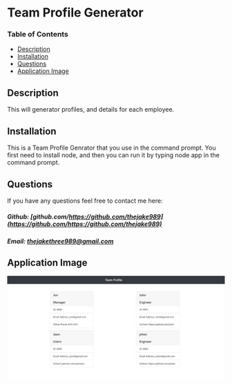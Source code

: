 # Team Profile Generator

### Table of Contents

- [Description](#description)
- [Installation](#installation)
- [Questions](#questions)
- [Application Image](#application-image)

## Description

This will generator profiles, and details for each employee.

## Installation

This is a Team Profile Genrator that you use in the command prompt. You first need to install node, and then you can run it by typing node app in the command prompt.

## Questions

If you have any questions feel free to contact me here:

##### Github: [github.com/https://github.com/thejake989](https://github.com/https://github.com/thejake989)

##### Email: [thejakethree989@gmail.com](mailto:thejakethree989@gmail.com?subject=[GitHub])

## Application Image

![Image of Application](https://github.com/thejake989/teamProfileGenerator/blob/main/assets/images/sample.jpeg?raw=true)

